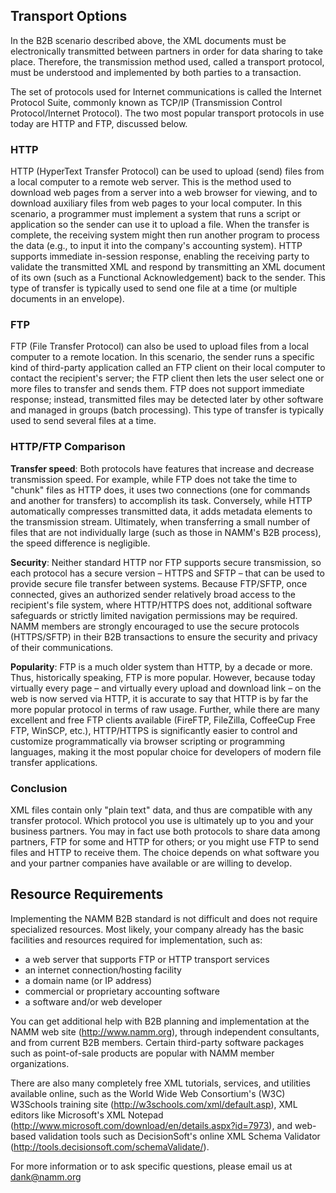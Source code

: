 ## Transport Options

In the B2B scenario described above, the XML documents must be electronically transmitted between partners in order for data sharing to take place. Therefore, the transmission method used, called a transport protocol, must be understood and implemented by both parties to a transaction.

The set of protocols used for Internet communications is called the Internet Protocol Suite, commonly known as TCP/IP (Transmission Control Protocol/Internet Protocol). The two most popular transport protocols in use today are HTTP and FTP, discussed below.

### HTTP

HTTP (HyperText Transfer Protocol) can be used to upload (send) files from a local computer to a remote web server. This is the method used to download web pages from a server into a web browser for viewing, and to download auxiliary files from web pages to your local computer. In this scenario, a programmer must implement a system that runs a script or application so the sender can use it to upload a file. When the transfer is complete, the receiving system might then run another program to process the data (e.g., to input it into the company's accounting system). HTTP supports immediate in-session response, enabling the receiving party to validate the transmitted XML and respond by transmitting an XML document of its own (such as a Functional Acknowledgement) back to the sender. This type of transfer is typically used to send one file at a time (or multiple documents in an envelope).

### FTP
FTP (File Transfer Protocol) can also be used to upload files from a local computer to a remote location. In this scenario, the sender runs a specific kind of third-party application called an FTP client on their local computer to contact the recipient's server; the FTP client then lets the user select one or more files to transfer and sends them. FTP does not support immediate response; instead, transmitted files may be detected later by other software and managed in groups (batch processing). This type of transfer is typically used to send several files at a time.

### HTTP/FTP Comparison

**Transfer speed**: Both protocols have features that increase and decrease transmission speed. For example, while FTP does not take the time to "chunk" files as HTTP does, it uses two connections (one for commands and another for transfers) to accomplish its task. Conversely, while HTTP automatically compresses transmitted data, it adds metadata elements to the transmission stream. Ultimately, when transferring a small number of files that are not individually large (such as those in NAMM's B2B process), the speed difference is negligible.

**Security**: Neither standard HTTP nor FTP supports secure transmission, so each protocol has a secure version – HTTPS and SFTP – that can be used to provide secure file transfer between systems. Because FTP/SFTP, once connected, gives an authorized sender relatively broad access to the recipient's file system, where HTTP/HTTPS does not, additional software safeguards or strictly limited navigation permissions may be required. NAMM members are strongly encouraged to use the secure protocols (HTTPS/SFTP) in their B2B transactions to ensure the security and privacy of their communications.

**Popularity**: FTP is a much older system than HTTP, by a decade or more. Thus, historically speaking, FTP is more popular. However, because today virtually every page – and virtually every upload and download link – on the web is now served via HTTP, it is accurate to say that HTTP is by far the more popular protocol in terms of raw usage. Further, while there are many excellent and free FTP clients available (FireFTP, FileZilla, CoffeeCup Free FTP, WinSCP, etc.), HTTP/HTTPS is significantly easier to control and customize programmatically via browser scripting or programming languages, making it the most popular choice for developers of modern file transfer applications.

### Conclusion

XML files contain only "plain text" data, and thus are compatible with any transfer protocol. Which protocol you use is ultimately up to you and your business partners. You may in fact use both protocols to share data among partners, FTP for some and HTTP for others; or you might use FTP to send files and HTTP to receive them. The choice depends on what software you and your partner companies have available or are willing to develop.

## Resource Requirements

Implementing the NAMM B2B standard is not difficult and does not require specialized resources. Most likely, your company already has the basic facilities and resources required for implementation, such as:

* a web server that supports FTP or HTTP transport services
* an internet connection/hosting facility
* a domain name (or IP address)
* commercial or proprietary accounting software
* a software and/or web developer

You can get additional help with B2B planning and implementation at the NAMM web site (http://www.namm.org), through independent consultants, and from current B2B members. Certain third-party software packages such as point-of-sale products are popular with NAMM member organizations.

There are also many completely free XML tutorials, services, and utilities available online, such as the World Wide Web Consortium's (W3C) W3Schools training site (http://w3schools.com/xml/default.asp), XML editors like Microsoft's XML Notepad (http://www.microsoft.com/download/en/details.aspx?id=7973), and web-based validation tools such as DecisionSoft's online XML Schema Validator (http://tools.decisionsoft.com/schemaValidate/).

For more information or to ask specific questions, please email us at <dank@namm.org>